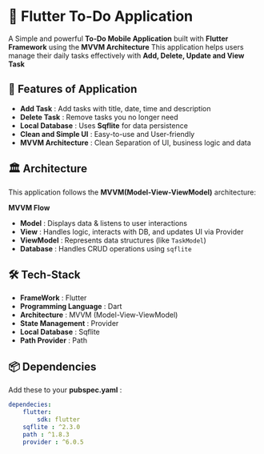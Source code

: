 # 📝 Flutter To-Do Application

A Simple and powerful **To-Do Mobile Application** built with **Flutter Framework** using the **MVVM
Architecture** This application helps users manage their daily tasks effectively with **Add, Delete,
Update and View Task**

## 🚀 Features of Application

- **Add Task** : Add tasks with title, date, time and description
- **Delete Task** : Remove tasks you no longer need
- **Local Database** : Uses **Sqflite** for data persistence
- **Clean and Simple UI** : Easy-to-use and User-friendly
- **MVVM Architecture** : Clean Separation of UI, business logic and data

## 🏛 Architecture 

This application follows the **MVVM(Model-View-ViewModel)** architecture:

**MVVM Flow**

- **Model** : Displays data & listens to user interactions
- **View** : Handles logic, interacts with DB, and updates UI via Provider
- **ViewModel** : Represents data structures (like `TaskModel`)
- **Database** : Handles CRUD operations using `sqflite`

## 🛠 Tech-Stack

- **FrameWork** : Flutter
- **Programming Language** : Dart
- **Architecture** : MVVM (Model-View-ViewModel)
- **State Management** : Provider
- **Local Database** : Sqflite
- **Path Provider** : Path

## 📦 Dependencies

Add these to your **pubspec.yaml** :

```yaml
dependecies:
    flutter:
        sdk: flutter
    sqflite : ^2.3.0
    path : ^1.8.3
    provider : ^6.0.5
